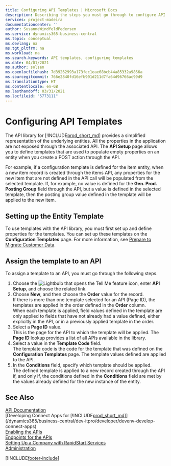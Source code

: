 ```yaml
---
title: Configuring API Templates | Microsoft Docs
description: Describing the steps you must go through to configure API templates for Dynamics 365 Business Central.
services: project-madeira
documentationcenter: ''
author: SusanneWindfeldPedersen
ms.service: dynamics365-business-central
ms.topic: conceptual
ms.devlang: na
ms.tgt_pltfrm: na
ms.workload: na
ms.search.keywords: API templates, configuring templates
ms.date: 04/01/2021
ms.author: solsen
ms.openlocfilehash: 7d39262993a173fec1eae68bcb44a85332a9866a
ms.sourcegitcommit: 766e2840fd16efb901d211d7fa64d96766ac99d9
ms.translationtype: HT
ms.contentlocale: en-GB
ms.lasthandoff: 03/31/2021
ms.locfileid: "5773111"
---
```

# <a name="configuring-api-templates"></a>Configuring API Templates
The API library for [!INCLUDE[prod_short_md](includes/prod_short.md)] provides a simplified representation of the underlying entities. All the properties in the application are not exposed through the associated API. The **API Setup** page allows you to define templates that are used to populate empty properties on an entity when you create a POST action through the API. 

For example, if a configuration template is defined for the item entity, when a new item record is created through the items API, any properties for the new item that are not defined in the API call will be populated from the selected template. If, for example, no value is defined for the **Gen. Prod. Posting Group** field through the API, but a value is defined in the selected template, then the posting group value defined in the template will be applied to the new item. 

## <a name="setting-up-the-entity-template"></a>Setting up the Entity Template
To use templates with the API library, you must first set up and define properties for the templates. You can set up these templates on the **Configuration Templates** page. For more information, see [Prepare to Migrate Customer Data](admin-use-templates-to-prepare-customer-data-for-migration.md). 

## <a name="assign-the-template-to-an-api"></a>Assign the template to an API

To assign a template to an API, you must go through the following steps.

1. Choose the ![Lightbulb that opens the Tell Me feature](media/ui-search/search_small.png "Tell me what you want to do") icon, enter **API Setup**, and choose the related link.
2. Choose **New**, and then choose the **Order** value for the record.  
If there is more than one template selected for an API (Page ID), the templates are applied in the order defined in the **Order** column.   
When each template is applied, field values defined in the template are only applied to fields that have not already had a value defined, either explicitly in the API, or in a previously applied template in the order. 
3. Select a **Page ID** value.  
This is the page for the API to which the template will be applied. The **Page ID** lookup provides a list of all APIs available in the library.
4. Select a value in the **Template Code** field.  
The template code is the code for the template that was defined on the **Configuration Templates** page. The template values defined are applied to the API. 
5. In the **Conditions** field, specify which template should be applied.  
The defined template is applied to a new record created through the API if, and only if, the conditions defined in the **Conditions** field are met by the values already defined for the new instance of the entity.

## <a name="see-also"></a>See Also
[API Documentation](/dynamics-nav/fin-graph)  
[Developing Connect Apps for [!INCLUDE[prod_short_md](includes/prod_short.md)]](/dynamics365/business-central/dev-itpro/developer/devenv-develop-connect-apps)  
[Enabling the APIs](/dynamics-nav/enabling-apis-for-dynamics-nav)  
[Endpoints for the APIs](/dynamics-nav/endpoints-apis-for-dynamics)  
[Setting Up a Company with RapidStart Services](admin-set-up-a-company-with-rapidstart.md)  
[Administration](admin-setup-and-administration.md)

[!INCLUDE[footer-include](includes/footer-banner.md)]